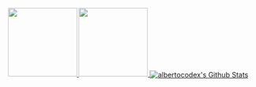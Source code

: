 <p align="center">
<a href="https://github.com/AlbertoCodex">
  <img height="140em" src="https://github-readme-stats-eight-theta.vercel.app/api?username=AlbertoCodex&show_icons=true&count_private=true&line_height=27&layout=compact&include_all_commits=true&role=owner,collaborator&theme=ayu-mirage" />
  <img height="140em" src="https://github-readme-stats-eight-theta.vercel.app/api/top-langs/?username=AlbertoCodex&layout=compact&theme=ayu-mirage&count_private=false" />
  <img align="center" alt="albertocodex's Github Stats" src="https://github-readme-stats-git-masterrstaa-rickstaa.vercel.app/api?username=AlbertoCodex&show_icons=true&count_private=true&&line_height=27&include_all_commits=true&role=owner,collaborator&theme=ayu-mirage" />
</a>
</p>
<!--
<p align ="center">
<a href="mailto:zenycs3@gmail.com">Gmail</a> || <a href="https://www.linkedin.com/in/albertocodex" target="_blank">Linkedin</a>
</p>
-->

<!--
**AlbertoCodex/AlbertoCodex** is a ✨ _special_ ✨ repository because its `README.md` (this file) appears on your GitHub profile.

Here are some ideas to get you started:

- 🔭 I’m currently working on ...
- 🌱 I’m currently learning ...
- 👯 I’m looking to collaborate on ...
- 🤔 I’m looking for help with ...
- 💬 Ask me about ...
- 
- 😄 Pronouns: ...
- ⚡ Fun fact: ...
-->
